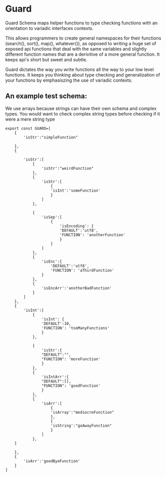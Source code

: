 # Guard
Guard Schema maps helper functions to type checking functions with an orientation to variadic interfaces contexts.

This allows programmers to create general namespaces for their functions (search(), sort(), map(), whatever()), as opposed to writing a huge set of exposed api functions that deal with the same variables and slightly different function names that are a derivitive of a more general function. It keeps api's short but sweet and subtle.

Guard dictates the way you write functions all the way to your low level functions. It keeps you thinking about type checking and generalization of your functions by emphasiszing the use of variadic contexts.

## An example test schema:
We use arrays because strings can have their own schema and complex types. You would want to check complex string types before checking if it were a mere string type

	export const GUARD=[
	    {
		    'isStr':"simpleFunction"

	    },
	    {

		    'isStr':[
			    {
				    'isStr':"weirdFunction"
			    },
			    {
				    'isStr':[
					    {
						'isInt':'someFunction'
					    }
				    ]
			    },

			    {
				    'isSep':[
					    {
						    'isEncoding': {
							'DEFAULT':'utf8',
							'FUNCTION': 'anotherFunction'
						    }    
					    }
				    ]
			    }, 
			    {
				    'isEnc':{
					    'DEFAULT':'utf8',
					    'FUNCTION': 'aThirdFunction'
				    }
			    },
			    {
				    'isEncArr':'anotherBadFunction'
			    }   
		    ]
	    },
	    {
		    'isInt':[
			    {
				    'isInt': {
					'DEFAULT':10,
					'FUNCTION': 'tooManyFunctions'
				    }    
			    },

			    {
				    'isStr':{
					"DEFAULT":"",
					"FUNCTION": 'moreFunction'
				    }
			    },
			    {
				    'isIntArr':{
					"DEFAULT":[],
					"FUNCTION": 'goodFunction'
				    }
			    },
			    {
				    'isArr':[
					    {
						'isArray':"mediocreFunction"
					    },
					    {
						'isString':"goAwayFunction"
					    }
				    ]
			    },
		]

	    },
	    {
		    'isArr':'goodByeFunction' 
	    }
	]
